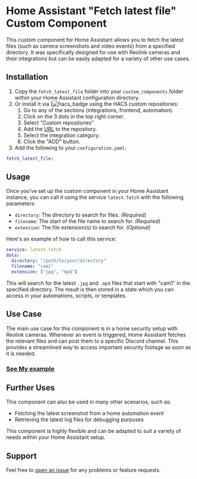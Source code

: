 # Home Assistant "Fetch latest file" Custom Component

This custom component for Home Assistant allows you to fetch the latest files (such as camera screenshots and video events) from a specified directory. It was specifically designed for use with Reolink cameras and their integrations but can be easily adapted for a variety of other use cases.

## Installation

1. Copy the `fetch_latest_file` folder into your `custom_components` folder within your Home Assistant configuration directory.
1. Or install it via [![hacs_badge](https://my.home-assistant.io/redirect/hacs_repository/?owner=bexem&repository=https%3A%2F%2Fgithub.com%2Fbexem%2FFetch-Lastest-file-HA-Custom-Component&category=integrations) using the HACS custom repositories:
    1. Go to any of the sections (integrations, frontend, automation).
    2. Click on the 3 dots in the top right corner.
    3. Select "Custom repositories"
    4. Add the [URL](https://github.com/bexem/Fetch-Lastest-file-HA-Custom-Component) to the repository.
    5. Select the integration category.
    6. Click the "ADD" button.
2. Add the following to your `configuration.yaml`:

```yaml
fetch_latest_file:
```

## Usage

Once you've set up the custom component in your Home Assistant instance, you can call it using the service `latest.fetch` with the following parameters:

- `directory`: The directory to search for files. *(Required)*
- `filename`: The start of the file name to search for. *(Required)*
- `extension`: The file extension(s) to search for. *(Optional)*

Here's an example of how to call this service:

```yaml
service: latest.fetch
data:
  directory: "/path/to/your/directory"
  filename: "cam1"
  extension: ["jpg", "mp4"]
```

This will search for the latest `.jpg` and `.mp4` files that start with "cam1" in the specified directory. The result is then stored in a state which you can access in your automations, scripts, or templates.

## Use Case

The main use case for this component is in a home security setup with Reolink cameras. Whenever an event is triggered, Home Assistant fetches the relevant files and can post them to a specific Discord channel. This provides a streamlined way to access important security footage as soon as it is needed.

### [See My example](https://github.com/bexem/Fetch-Lastest-file-HA-Custom-Component/wiki/Example)

## Further Uses

This component can also be used in many other scenarios, such as:

- Fetching the latest screenshot from a home automation event
- Retrieving the latest log files for debugging purposes

This component is highly flexible and can be adapted to suit a variety of needs within your Home Assistant setup.

## Support

Feel free to [open an issue](https://github.com/bexem/Fetch-Lastest-file-HA-Custom-Component/issues) for any problems or feature requests.
